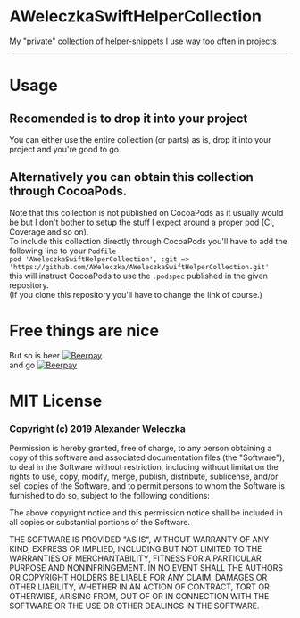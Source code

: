 # AWeleczkaSwiftHelperCollection
My "private" collection of helper-snippets I use way too often in projects

---

# Usage
## Recomended is to drop it into your project
You can either use the entire collection (or parts) as is, drop it into your project and you're good to go.

## Alternatively you can obtain this collection through CocoaPods.  
Note that this collection is not published on CocoaPods as it usually would be but I don't bother to setup the stuff I expect around a proper pod (CI, Coverage and so on).  
To include this collection directly through CocoaPods you'll have to add the following line to your `Podfile`  
`pod 'AWeleczkaSwiftHelperCollection', :git => 'https://github.com/AWeleczka/AWeleczkaSwiftHelperCollection.git'`  
this will instruct CocoaPods to use the `.podspec` published in the given repository.  
(If you clone this repository you'll have to change the link of course.)

# Free things are nice
But so is beer [![Beerpay](https://beerpay.io/AWeleczka/AWeleczkaSwiftHelperCollection/badge.svg?style=beer)](https://beerpay.io/AWeleczka/AWeleczkaSwiftHelperCollection)  
and go
[![Beerpay](https://beerpay.io/AWeleczka/AWeleczkaSwiftHelperCollection/make-wish.svg)](https://beerpay.io/AWeleczka/AWeleczkaSwiftHelperCollection)

# MIT License
### Copyright (c) 2019 Alexander Weleczka

Permission is hereby granted, free of charge, to any person obtaining a copy
of this software and associated documentation files (the "Software"), to deal
in the Software without restriction, including without limitation the rights
to use, copy, modify, merge, publish, distribute, sublicense, and/or sell
copies of the Software, and to permit persons to whom the Software is
furnished to do so, subject to the following conditions:

The above copyright notice and this permission notice shall be included in all
copies or substantial portions of the Software.

THE SOFTWARE IS PROVIDED "AS IS", WITHOUT WARRANTY OF ANY KIND, EXPRESS OR
IMPLIED, INCLUDING BUT NOT LIMITED TO THE WARRANTIES OF MERCHANTABILITY,
FITNESS FOR A PARTICULAR PURPOSE AND NONINFRINGEMENT. IN NO EVENT SHALL THE
AUTHORS OR COPYRIGHT HOLDERS BE LIABLE FOR ANY CLAIM, DAMAGES OR OTHER
LIABILITY, WHETHER IN AN ACTION OF CONTRACT, TORT OR OTHERWISE, ARISING FROM,
OUT OF OR IN CONNECTION WITH THE SOFTWARE OR THE USE OR OTHER DEALINGS IN THE
SOFTWARE.
